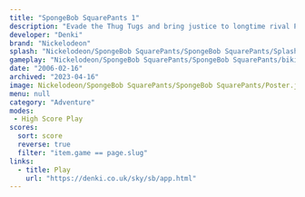 ```yaml
---
title: "SpongeBob SquarePants 1"
description: "Evade the Thug Tugs and bring justice to longtime rival Plankton!"
developer: "Denki"
brand: "Nickelodeon"
splash: "Nickelodeon/SpongeBob SquarePants/SpongeBob SquarePants/Splash.jpg"
gameplay: "Nickelodeon/SpongeBob SquarePants/SpongeBob SquarePants/bikiniBottom.jpg"
date: "2006-02-16"
archived: "2023-04-16"
image: Nickelodeon/SpongeBob SquarePants/SpongeBob SquarePants/Poster.jpg
menu: null
category: "Adventure"
modes:
 - High Score Play
scores:
  sort: score
  reverse: true
  filter: "item.game == page.slug"
links:
  - title: Play
    url: "https://denki.co.uk/sky/sb/app.html"
---
```

